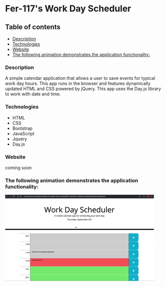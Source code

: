 # Fer-117's Work Day Scheduler

## Table of contents
  - [Description](#description)
  - [Technologies](#technologies)
  - [Website](#website)
  - [The following animation demonstrates the application functionality:](#the-following-animation-demonstrates-the-application-functionality)

### Description

A simple calendar application that allows a user to save events for typical work day hours. This app runs in the browser and features dynamically updated HTML and CSS powered by jQuery. This app uses the Day.js library to work with date and time.

### Technologies

- HTML
- CSS
- Bootstrap
- JavaScript
- Jquery
- Day.js

### Website

coming soon

### The following animation demonstrates the application functionality:

![A user clicks on slots on the color-coded calendar and edits the events.](./Assets/05-third-party-apis-homework-demo.gif)
